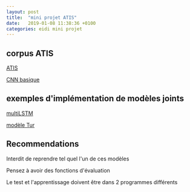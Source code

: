 ```yaml
---
layout: post
title:  "mini projet ATIS"
date:   2019-01-08 11:38:36 +0100
categories: eidi mini projet
---
```


## corpus ATIS

[ATIS](https://sophierosset.github.io/data/data-atis.tar.gz)

[CNN basique](https://sophierosset.github.io/data/atis-cnn.py)

## exemples d'implémentation de modèles joints

 [multiLSTM](https://github.com/SNUDerek/multiLSTM)

 [modèle Tur](https://github.com/yvchen/JointSLU)

## Recommendations
 
Interdit de reprendre tel quel l'un de ces modèles

Pensez à avoir des fonctions d'évaluation

Le test et l'apprentissage doivent être dans 2 programmes différents


